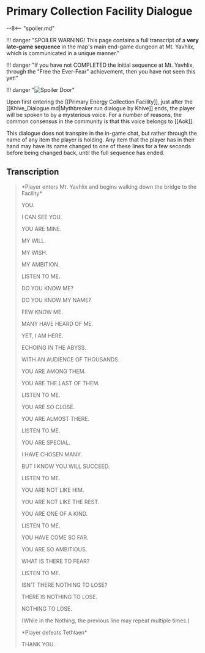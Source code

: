 # Primary Collection Facility Dialogue

--8<-- "spoiler.md"

!!! danger "SPOILER WARNING! This page contains a full transcript of a **very late-game sequence** in the map's main end-game dungeon at Mt. Yavhlix, which is communicated in a unique manner."

!!! danger "If you have not COMPLETED the initial sequence at Mt. Yavhlix, through the "Free the Ever-Fear" achievement, then you have not seen this yet!"

!!! danger "![Spoiler Door](/assets/img/spoiler_door.png)"

Upon first entering the [[Primary Energy Collection Facility]], just after the [[Khive_Dialogue.md|Mythbreaker run dialogue by Khive]] ends, the player will be spoken to by a mysterious voice. For a number of reasons, the common consensus in the community is that this voice belongs to [[Aok]].

This dialogue does not transpire in the in-game chat, but rather through the name of any item the player is holding. Any item that the player has in their hand may have its name changed to one of these lines for a few seconds before being changed back, until the full sequence has ended.

## Transcription
> \*Player enters Mt. Yavhlix and begins walking down the bridge to the Facility*
>
> YOU.
>
> I CAN SEE YOU.
>
> YOU ARE MINE.
>
> MY WILL.
>
> MY WISH.
>
> MY AMBITION.
>
> LISTEN TO ME.
>
> DO YOU KNOW ME?
>
> DO YOU KNOW MY NAME?
>
> FEW KNOW ME.
>
> MANY HAVE HEARD OF ME.
>
> YET, I AM HERE.
>
> ECHOING IN THE ABYSS.
>
> WITH AN AUDIENCE OF THOUSANDS.
>
> YOU ARE AMONG THEM.
>
> YOU ARE THE LAST OF THEM.
>
> LISTEN TO ME.
>
> YOU ARE SO CLOSE.
>
> YOU ARE ALMOST THERE.
>
> LISTEN TO ME.
>
> YOU ARE SPECIAL.
>
> I HAVE CHOSEN MANY.
>
> BUT I KNOW YOU WILL SUCCEED.
>
> LISTEN TO ME.
>
> YOU ARE NOT LIKE HIM.
>
> YOU ARE NOT LIKE THE REST.
>
> YOU ARE ONE OF A KIND.
>
> LISTEN TO ME.
>
> YOU HAVE COME SO FAR.
>
> YOU ARE SO AMBITIOUS.
>
> WHAT IS THERE TO FEAR?
>
> LISTEN TO ME.
>
> ISN’T THERE NOTHING TO LOSE?
>
> THERE IS NOTHING TO LOSE.
> 
> NOTHING TO LOSE.
>
> (While in the Nothing, the previous line may repeat multiple times.)
>
> \*Player defeats Tethlaen*
> 
> THANK YOU.
